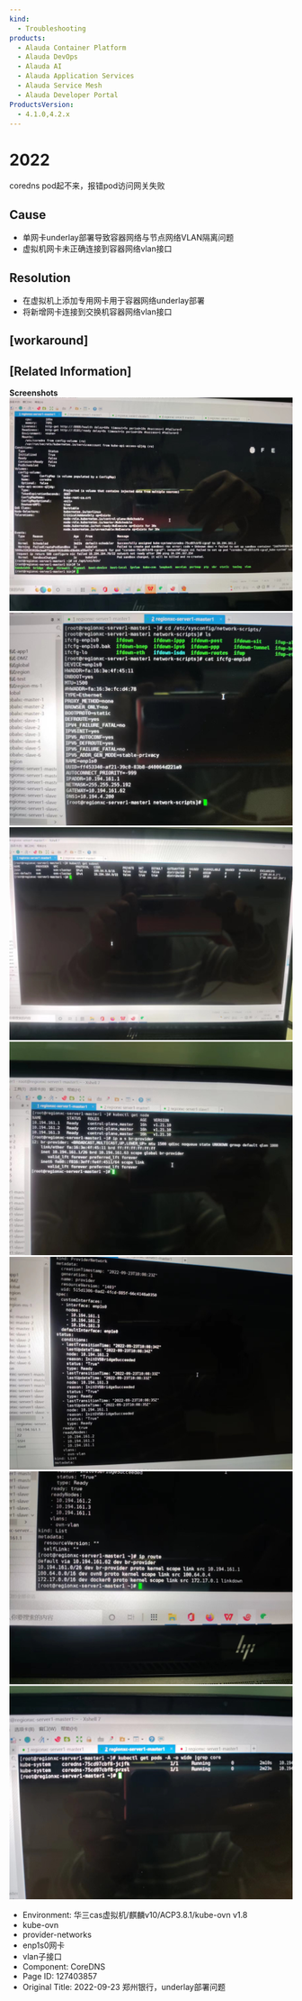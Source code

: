 ```yaml
---
kind:
  - Troubleshooting
products:
  - Alauda Container Platform
  - Alauda DevOps
  - Alauda AI
  - Alauda Application Services
  - Alauda Service Mesh
  - Alauda Developer Portal
ProductsVersion:
  - 4.1.0,4.2.x
---
```

<!-- A type of document that involves encountering a fault, diagnosing it, performing root cause analysis, and providing solutions. -->

# 2022

coredns pod起不来，报错pod访问网关失败

## Cause
- 单网卡underlay部署导致容器网络与节点网络VLAN隔离问题
- 虚拟机网卡未正确连接到容器网络vlan接口

## Resolution
- 在虚拟机上添加专用网卡用于容器网络underlay部署
- 将新增网卡连接到交换机容器网络vlan接口

## [workaround]

## [Related Information]
**Screenshots**
![](assets/2022-09-23-zheng-zhou-yin-xing-underlaybu-shu-wen-ti/image2022-9-27_9-17-35.png)
![](assets/2022-09-23-zheng-zhou-yin-xing-underlaybu-shu-wen-ti/image2022-9-27_9-19-55.png)
![](assets/2022-09-23-zheng-zhou-yin-xing-underlaybu-shu-wen-ti/image2022-9-27_9-20-24.png)
![](assets/2022-09-23-zheng-zhou-yin-xing-underlaybu-shu-wen-ti/image2022-9-27_9-22-25.png)
![](assets/2022-09-23-zheng-zhou-yin-xing-underlaybu-shu-wen-ti/image2022-9-27_9-21-0.png)
![](assets/2022-09-23-zheng-zhou-yin-xing-underlaybu-shu-wen-ti/image2022-9-27_9-21-12.png)
![](assets/2022-09-23-zheng-zhou-yin-xing-underlaybu-shu-wen-ti/image2022-9-27_9-25-38.png)
- Environment: 华三cas虚拟机/麒麟v10/ACP3.8.1/kube-ovn v1.8
- kube-ovn
- provider-networks
- enp1s0网卡
- vlan子接口
- Component: CoreDNS
- Page ID: 127403857
- Original Title: 2022-09-23 郑州银行，underlay部署问题
